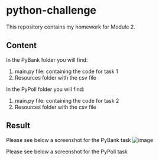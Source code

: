 # python-challenge
This repository contains my homework for Module 2.

## Content
In the PyBank folder you will find:
1. main.py file: containing the code for task 1
2. Resources folder with the csv file

In the PyPoll folder you will find:
1. main.py file: containing the code for task 2
2. Resources folder with the csv file


## Result

Please see below a screenshot for the PyBank task
![image](https://user-images.githubusercontent.com/123317735/223897076-375eeff3-5cbd-41b6-841f-75cdca768a39.png)


Please see below a screenshot for the PyPoll task
